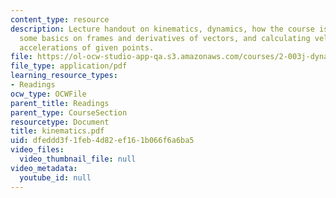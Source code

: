 ```yaml
---
content_type: resource
description: Lecture handout on kinematics, dynamics, how the course is laid out,
  some basics on frames and derivatives of vectors, and calculating velocities and
  accelerations of given points.
file: https://ol-ocw-studio-app-qa.s3.amazonaws.com/courses/2-003j-dynamics-and-control-i-fall-2007/dfeddd3f1feb4d82ef161b066f6a6ba5_kinematics.pdf
file_type: application/pdf
learning_resource_types:
- Readings
ocw_type: OCWFile
parent_title: Readings
parent_type: CourseSection
resourcetype: Document
title: kinematics.pdf
uid: dfeddd3f-1feb-4d82-ef16-1b066f6a6ba5
video_files:
  video_thumbnail_file: null
video_metadata:
  youtube_id: null
---
```

